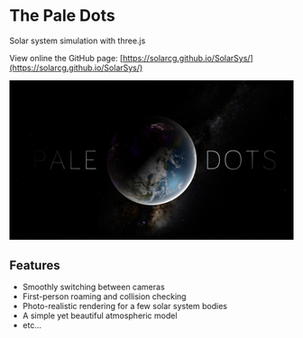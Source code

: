 # The Pale Dots

Solar system simulation with three.js

View online the GitHub page: [https://solarcg.github.io/SolarSys/](https://solarcg.github.io/SolarSys/)



![](res/loading/splash.png)

## Features

- Smoothly switching between cameras
- First-person roaming and collision checking
- Photo-realistic rendering for a few solar system bodies
- A simple yet beautiful atmospheric model
- etc...